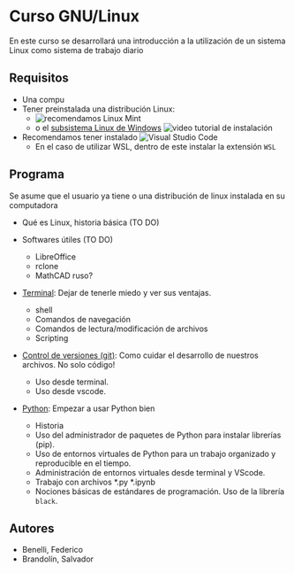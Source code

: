 # Curso GNU/Linux

En este curso se desarrollará una introducción a la utilización de un sistema
Linux como sistema de trabajo diario

## Requisitos
- Una compu
- Tener preinstalada una distribución Linux:
  - ![recomendamos Linux Mint](https://linuxmint.com/) 
  - o el [subsistema Linux de
    Windows](https://learn.microsoft.com/es-es/windows/wsl/install) ![video
    tutorial de instalación](https://www.youtube.com/watch?v=XbgTYz-SjFI)
- Recomendamos tener instalado ![Visual Studio Code](https://code.visualstudio.com/)
  - En el caso de utilizar WSL, dentro de este instalar la extensión `WSL`
## Programa

Se asume que el usuario ya tiene o una distribución de linux instalada en su
computadora

- Qué es Linux, historia básica (TO DO)

- Softwares útiles (TO DO)
    - LibreOffice
    - rclone
    - MathCAD ruso?

- [Terminal](terminal/): Dejar de tenerle miedo y ver sus ventajas.
    - shell
    - Comandos de navegación
    - Comandos de lectura/modificación de archivos
    - Scripting

- [Control de versiones (git)](git/): Como cuidar el desarrollo de nuestros
  archivos. No solo código!
  - Uso desde terminal.
  - Uso desde vscode.

- [Python](python/): Empezar a usar Python bien
  - Historia
  - Uso del administrador de paquetes de Python para instalar librerías (pip).
  - Uso de entornos virtuales de Python para un trabajo organizado y
    reproducible en el tiempo.
  - Administración de entornos virtuales desde terminal y VScode.
  - Trabajo con archivos *.py *.ipynb
  - Nociones básicas de estándares de programación. Uso de la librería `black`.


## Autores
- Benelli, Federico
- Brandolín, Salvador
